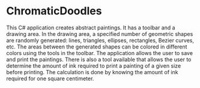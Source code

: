 # ChromaticDoodles
This C# application creates abstract paintings. 
It has a toolbar and a drawing area. In the drawing area, a specified number of geometric shapes are randomly generated: lines, triangles, ellipses, rectangles, Bezier curves, etc.
The areas between the generated shapes can be colored in different colors using the tools in the toolbar.
The application allows the user to save and print the paintings. 
There is also a tool available that allows the user to determine the amount of ink required to print a painting of a given size before printing. The calculation is done by knowing the amount of ink required for one square centimeter.
